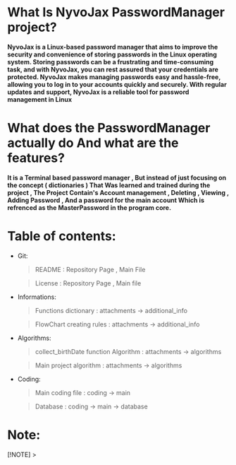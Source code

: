 # What Is NyvoJax PasswordManager project?

**NyvoJax is a Linux-based password manager that aims to improve the security and convenience of storing passwords in the Linux operating system. Storing passwords can be a frustrating and time-consuming task, and with NyvoJax, you can rest assured that your credentials are protected. NyvoJax makes managing passwords easy and hassle-free, allowing you to log in to your accounts quickly and securely. With regular updates and support, NyvoJax is a reliable tool for password management in Linux**

# What does the PasswordManager actually do And what are the features? 
**It is a Terminal based password manager , But instead of just focusing on the concept ( dictionaries ) That Was learned and trained during the project ,
The Project Contain's Account management , Deleting , Viewing , Adding Password , And a password for the main account Which is refrenced as the MasterPassword in the program core.**

# Table of contents: 
- Git:
    > README : Repository Page , Main File
    
    > License : Repository Page , Main file

- Informations:
  > Functions dictionary : attachments -> additional_info
  
  > FlowChart creating rules : attachments -> additional_info

  
- Algorithms:
    > collect_birthDate function Algorithm : attachments -> algorithms
    
    > Main project algorithm : attachments -> algorithms

    
- Coding:
    > Main coding file : coding -> main
    
    > Database : coding -> main -> database



# Note:

[!NOTE] > 
